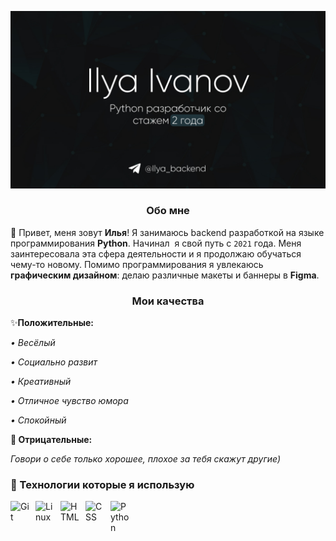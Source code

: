 <p align="center"><img src="https://github.com/Ilya-Digital/Ilya-Digital/blob/main/Freelance_banner.jpg"></img></p>

### <p align="center">Обо мне</p>

<p>👋 Привет, меня зовут <b>Илья</b>! Я занимаюсь backend разработкой на языке программирования <b>Python</b>.  Начинал  я свой путь с <code>2021</code> года. Меня заинтересовала эта сфера деятельности и я продолжаю обучаться чему-то новому. Помимо программирования я увлекаюсь <b>графическим дизайном</b>: делаю различные макеты и баннеры в <b>Figma</b>.</p>

### <p align="center">Мои качества</p>

<p>✨<b>Положительные:</b>

<p><i>• Весёлый</i></p>
<p><i>• Социально развит</i></p>
<p><i>• Креативный</i></p>
<p><i>• Отличное чувство юмора</i></p>
<p><i>• Спокойный</i></p>

<b>🥀 Отрицательные:</b>

<i>Говори о себе только хорошее, плохое за тебя скажут другие)</i></p>

### 🧰 Технологии которые я использую

<img align="left" alt="Git" width="30px" style="padding-right:10px;" src="https://cdn.jsdelivr.net/gh/devicons/devicon/icons/git/git-original.svg" />
<img align="left" alt="Linux" width="30px" style="padding-right:10px;" src="https://cdn.jsdelivr.net/gh/devicons/devicon/icons/linux/linux-original.svg" />
<img align="left" alt="HTML" width="30px" style="padding-right:10px;" src="https://cdn.jsdelivr.net/gh/devicons/devicon/icons/html5/html5-plain.svg" />
<img align="left" alt="CSS" width="30px" style="padding-right:10px;" src="https://cdn.jsdelivr.net/gh/devicons/devicon/icons/css3/css3-plain.svg" />
<img align="left" alt="Python" width="30px" style="padding-right:10px;" src="https://cdn.jsdelivr.net/gh/devicons/devicon/icons/python/python-plain.svg" />
